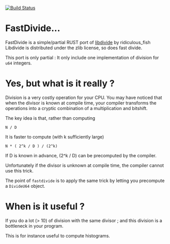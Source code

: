 [![Build Status](https://travis-ci.org/fulmicoton/fastdivide.svg?branch=master)](https://travis-ci.org/fulmicoton/fastdivide)

# FastDivide...

FastDivide is a simple/partial RUST port of [libdivide](https://libdivide.com/) by ridiculous_fish
Libdivide is distributed under the zlib license, so does fast divide.

This port is only partial :
It only include one implementation of division for `u64` integers.

# Yes, but what is it really ?

Division is a very costly operation for your CPU.
You may have noticed that when the divisor is known at compile time, your compiler transforms the operations into a cryptic combination of
a multiplication and bitshift.

The key idea is that, rather than computing 

    N / D

It is faster to compute (with k sufficiently large)

    N * ( 2^k / D ) / (2^k)

If D is known in advance, (2^k / D) can be precomputed by the compiler.

Unfortunately if the divisor is unknown at compile time, the compiler cannot use this trick.

The point of `fastdivide` is to apply the same trick by letting you precompute a `DivideU64` object.


# When is it useful ?

If you do a lot (> 10) of division with the same divisor ; and this division is a bottleneck in your program.

This is for instance useful to compute histograms.
